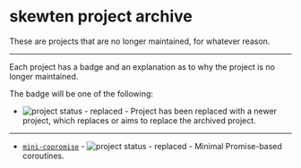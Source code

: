 skewten project archive
===

These are projects that are no longer maintained, for whatever reason.

---

Each project has a badge and an explanation as to why the project is no longer maintained.

The badge will be one of the following:

- ![project status - replaced](https://img.shields.io/badge/status-replaced-a260e5.svg?style=flat-square) - Project has been replaced with a newer project, which replaces or aims to replace the archived project.

---

- [`mini-copromise`](https://github.com/skewten-archive/mini-copromise) - ![project status - replaced](https://img.shields.io/badge/status-replaced-a260e5.svg?style=flat-square) - Minimal Promise-based coroutines.
